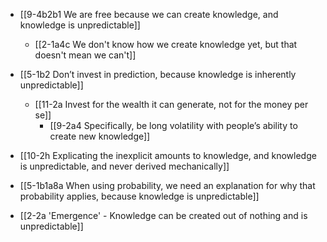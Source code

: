 - [[9-4b2b1 We are free because we can create knowledge, and knowledge is unpredictable]]
	- [[2-1a4c We don't know how we create knowledge yet, but that doesn't mean we can't]]

- [[5-1b2 Don’t invest in prediction, because knowledge is inherently unpredictable]]
	- [[11-2a Invest for the wealth it can generate, not for the money per se]]
		- [[9-2a4 Specifically, be long volatility with people’s ability to create new knowledge]]

- [[10-2h Explicating the inexplicit amounts to knowledge, and knowledge is unpredictable, and never derived mechanically]]

- [[5-1b1a8a When using probability, we need an explanation for why that probability applies, because knowledge is unpredictable]]

- [[2-2a 'Emergence' - Knowledge can be created out of nothing and is unpredictable]]

